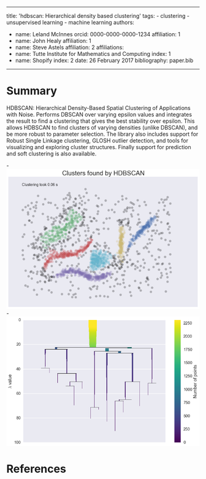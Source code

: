 ---
  title: 'hdbscan: Hierarchical density based clustering'
  tags:
    - clustering
    - unsupervised learning
    - machine learning
  authors:
   - name: Leland McInnes
     orcid: 0000-0000-0000-1234
     affiliation: 1
   - name: John Healy
     affiliation: 1
   - name: Steve Astels
     affiliation: 2
  affiliations:
   - name: Tutte Institute for Mathematics and Computing
     index: 1
   - name: Shopify
     index: 2
  date: 26 February 2017
  bibliography: paper.bib
  ---

  # Summary

  HDBSCAN: Hierarchical Density-Based Spatial Clustering of Applications with Noise. 
  Performs DBSCAN over varying epsilon values and integrates the result to find a 
  clustering that gives the best stability over epsilon. This allows HDBSCAN to 
  find clusters of varying densities (unlike DBSCAN), and be more robust to parameter 
  selection. The library also includes support for Robust Single Linkage clustering,
  GLOSH outlier detection, and tools for visualizing and exploring cluster structures.
  Finally support for prediction and soft clustering is also available.

  -![Example clusterign results.](hdbscan_clustering_result.png)
  -![Hierarchical tree structure.](hdbscan_condensed_tree.png)

  # References
  
